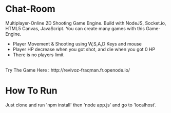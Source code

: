 # Chat-Room
Multiplayer-Online 2D Shooting Game Engine. Build with NodeJS, Socket.io, HTML5 Canvas, JavaScript.
You can create many games with this Game-Engine.
<br>
- Player Movement & Shooting using W,S,A,D Keys and mouse
- Player HP decrease when you got shot, and die when you got 0 HP
- There is no players limit
<br>
Try The Game Here : http://revivoz-fraqman.fr.openode.io/

# How To Run
Just clone and run 'npm install' then 'node app.js' and go to 'localhost'.
